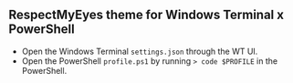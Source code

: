 ## RespectMyEyes theme for Windows Terminal x PowerShell

* Open the Windows Terminal `settings.json` through the WT UI.
* Open the PowerShell `profile.ps1` by running ```> code $PROFILE``` in the PowerShell.